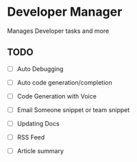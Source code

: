 # Developer Manager

Manages Developer tasks and more

## TODO

- [ ] Auto Debugging

- [ ] Auto code generation/completion

- [ ] Code Generation with Voice

- [ ] Email Someone snippet or team snippet

- [ ] Updating Docs

- [ ] RSS Feed

- [ ] Article summary